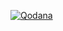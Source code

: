 [![Qodana](https://github.com/Cr7Sund/MinFrameWork/actions/workflows/qodana_code_quality.yml/badge.svg?branch=main)](https://github.com/Cr7Sund/MinFrameWork/actions/workflows/qodana_code_quality.yml)

